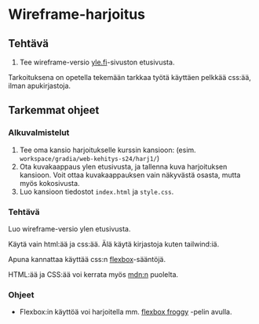 # Wireframe-harjoitus

## Tehtävä

1. Tee wireframe-versio [yle.fi](https://yle.fi)-sivuston etusivusta.

Tarkoituksena on opetella tekemään tarkkaa työtä käyttäen pelkkää css:ää, ilman apukirjastoja.

## Tarkemmat ohjeet

### Alkuvalmistelut

1. Tee oma kansio harjoitukselle kurssin kansioon: (esim. `workspace/gradia/web-kehitys-s24/harj1/`)
2. Ota kuvakaappaus ylen etusivusta, ja tallenna kuva harjoituksen kansioon. Voit ottaa kuvakaappauksen vain näkyvästä osasta, mutta myös kokosivusta.
3. Luo kansioon tiedostot `index.html` ja `style.css`.

### Tehtävä

Luo wireframe-versio ylen etusivusta.

Käytä vain html:ää ja css:ää. Älä käytä kirjastoja kuten tailwind:iä.

Apuna kannattaa käyttää css:n [flexbox](https://developer.mozilla.org/en-US/docs/Learn/CSS/CSS_layout/Flexbox)-sääntöjä.

HTML:ää ja CSS:ää voi kerrata myös [mdn:n](https://developer.mozilla.org) puolelta.

### Ohjeet

* Flexbox:in käyttöä voi harjoitella mm. [flexbox froggy](https://flexboxfroggy.com/#fi) -pelin avulla.
